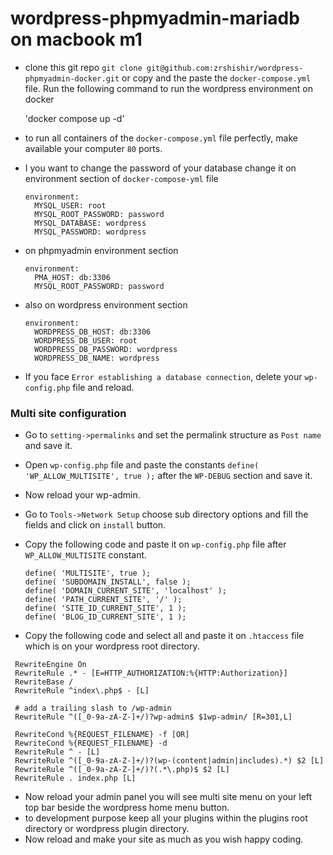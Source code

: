 # wordpress-phpmyadmin-mariadb on macbook m1

- clone this git repo `git clone git@github.com:zrshishir/wordpress-phpmyadmin-docker.git` or copy and the paste the `docker-compose.yml` file. Run the following command to run the wordpress environment on docker

    'docker compose up -d'
- to run all containers of the `docker-compose.yml` file perfectly,  make available your computer `80` ports.
- I you want to change the password of your database change it on environment section of `docker-compose-yml` file

    ```
    environment:
      MYSQL_USER: root
      MYSQL_ROOT_PASSWORD: password
      MYSQL_DATABASE: wordpress
      MYSQL_PASSWORD: wordpress
    ```

- on phpmyadmin environment section

    ```
    environment:
      PMA_HOST: db:3306
      MYSQL_ROOT_PASSWORD: password
    ```


- also on wordpress environment section

    ```
    environment:
      WORDPRESS_DB_HOST: db:3306
      WORDPRESS_DB_USER: root
      WORDPRESS_DB_PASSWORD: wordpress
      WORDPRESS_DB_NAME: wordpress
    ```

- If you face `Error establishing a database connection`, delete your `wp-config.php` file and reload.

### Multi site configuration

- Go to `setting->permalinks` and set the permalink structure as `Post name` and save it.
- Open `wp-config.php` file and paste the constants `define( 'WP_ALLOW_MULTISITE', true );` after the `WP-DEBUG` section and save it.
- Now reload your wp-admin.
- Go to `Tools->Network Setup` choose sub directory options and fill the fields and click on `install` button.
- Copy the following code and paste it on `wp-config.php` file after `WP_ALLOW_MULTISITE` constant.

  ```
  define( 'MULTISITE', true );
  define( 'SUBDOMAIN_INSTALL', false );
  define( 'DOMAIN_CURRENT_SITE', 'localhost' );
  define( 'PATH_CURRENT_SITE', '/' );
  define( 'SITE_ID_CURRENT_SITE', 1 );
  define( 'BLOG_ID_CURRENT_SITE', 1 );
  ```

- Copy the following code and select all and paste it on `.htaccess` file which is on your wordpress root directory.

 ```
  RewriteEngine On
  RewriteRule .* - [E=HTTP_AUTHORIZATION:%{HTTP:Authorization}]
  RewriteBase /
  RewriteRule ^index\.php$ - [L]

  # add a trailing slash to /wp-admin
  RewriteRule ^([_0-9a-zA-Z-]+/)?wp-admin$ $1wp-admin/ [R=301,L]

  RewriteCond %{REQUEST_FILENAME} -f [OR]
  RewriteCond %{REQUEST_FILENAME} -d
  RewriteRule ^ - [L]
  RewriteRule ^([_0-9a-zA-Z-]+/)?(wp-(content|admin|includes).*) $2 [L]
  RewriteRule ^([_0-9a-zA-Z-]+/)?(.*\.php)$ $2 [L]
  RewriteRule . index.php [L]
  ```
- Now reload your admin panel you will see multi site menu on your left top bar beside the wordpress home menu button. 
- to development purpose keep all your plugins within the plugins root directory or wordpress plugin directory.
- Now reload and make your site as much as you wish happy coding. 


